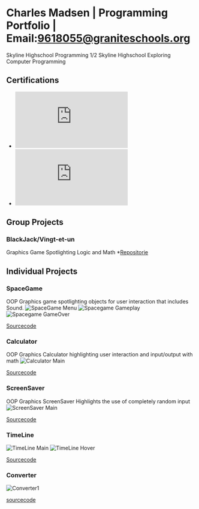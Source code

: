 # Charles Madsen | Programming Portfolio | Email:9618055@graniteschools.org
Skyline Highschool Programming 1/2 
Skyline Highschool Exploring Computer Programming

## Certifications 
* ![Programming 1 USOE Certification](https://github.com/Tz3t/ProgrammingPortfolio/blob/aeb086f3cd24c8efc1b04783e1c213641498cacb/images/Charles%20Madsen_Computer%20Programming%20I_12192023.pdf)
* ![Exploring Computer Science Certification](https://github.com/Tz3t/ProgrammingPortfolio/blob/d1372e12309dbe55735bfda21c18f0c2ecca3a03/images/Charles%20Madsen_Exploring%20Computer%20Science_12072023.pdf)

## Group Projects
### BlackJack/Vingt-et-un
Graphics Game Spotlighting Logic and Math
*[Repositorie](https://github.com/Daniel71529/Blackjacks)
## Individual Projects


### SpaceGame
OOP Graphics game spotlighting objects for user interaction that includes Sound.
![SpaceGame Menu](https://github.com/Tz3t/ProgrammingPortfolio/blob/main/images/SG1.png?raw=true)
![Spacegame Gameplay](https://github.com/Tz3t/ProgrammingPortfolio/blob/main/images/SG2.png?raw=true)
![Spacegame GameOver](https://github.com/Tz3t/ProgrammingPortfolio/blob/main/images/SG3.png?raw=true)

[Sourcecode](https://github.com/Tz3t/ProgrammingPortfolio/blob/main/src/SpaceGame%203.zip)


### Calculator
OOP Graphics Calculator highlighting user interaction and input/output with math
![Calculator Main](https://github.com/Tz3t/ProgrammingPortfolio/blob/main/images/Screenshot%202024-01-30%20at%2010.08.48%20AM.png?raw=true)

[Sourcecode](https://github.com/Tz3t/ProgrammingPortfolio/blob/main/src/CalculatorKeyboard%203.zip)


### ScreenSaver
OOP Graphics ScreenSaver Highlights the use of completely random input
![ScreenSaver Main](https://github.com/Tz3t/ProgrammingPortfolio/blob/main/images/Screenshot%202024-01-30%20at%2010.22.43%20AM.png?raw=true)

[Sourcecode](https://github.com/Tz3t/ProgrammingPortfolio/blob/main/src/CalculatorKeyboard%203.zip)

### TimeLine
![TimeLine Main](https://github.com/Tz3t/ProgrammingPortfolio/blob/main/images/Screenshot%202024-01-30%20at%2010.27.33%20AM.png)
![TimeLine Hover](https://github.com/Tz3t/ProgrammingPortfolio/blob/main/images/Screenshot%202024-01-30%20at%2010.29.14%20AM.png?raw=true)

[Sourcecode](https://github.com/Tz3t/ProgrammingPortfolio/blob/6644be506736cdd6ccad8dffcf59839062406f6b/src/TimeLine.zip)


### Converter

![Converter1](https://github.com/Tz3t/ProgrammingPortfolio/blob/main/images/Screenshot%202024-02-01%20at%209.29.30%20AM.png?raw=true)


[sourcecode]()



